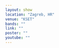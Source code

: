 ```yaml
---
layout: show
location: "Zagreb, HR"
venue: "KSET"
bands: ""
link: ""
poster: ""
youtube: ""
---
```



